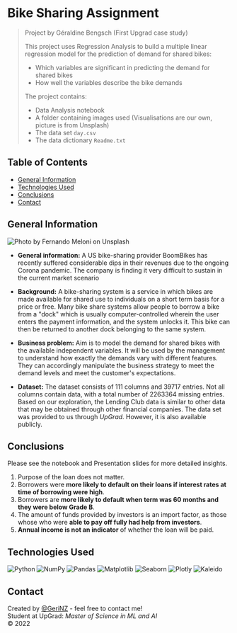 # Bike Sharing Assignment
> Project by Géraldine Bengsch (First Upgrad case study) <br>
>
> This project uses Regression Analysis to build a multiple linear regression model for the prediction of demand for shared bikes:
> - Which variables are significant in predicting the demand for shared bikes
> - How well the variables describe the bike demands
>
> The project contains:
> - Data Analysis notebook
> - A folder containing images used (Visualisations are our own, picture is from Unsplash)
> - The data set `day.csv`
> - The data dictionary `Readme.txt`


## Table of Contents
* [General Information](#general-information)
* [Technologies Used](#technologies-used)
* [Conclusions](#conclusions)
* [Contact](#contact)


  
## General Information
![Photo by <a href="https://unsplash.com/@f_meloni?utm_source=unsplash&utm_medium=referral&utm_content=creditCopyText">Fernando Meloni</a> on <a href="https://unsplash.com/s/photos/bike-lending?utm_source=unsplash&utm_medium=referral&utm_content=creditCopyText">Unsplash</a>
](img/fernando-meloni-va6b5ag3Jvo-unsplash.jpg)
  

- **General information:** 
A US bike-sharing provider BoomBikes has recently suffered considerable dips in their revenues due to the ongoing Corona pandemic. The company is finding it very difficult to sustain in the current market scenario

- **Background:** 
A bike-sharing system is a service in which bikes are made available for shared use to individuals on a short term basis for a price or free. Many bike share systems allow people to borrow a bike from a "dock" which is usually computer-controlled wherein the user enters the payment information, and the system unlocks it. This bike can then be returned to another dock belonging to the same system.

- **Business problem:**
Aim is to model the demand for shared bikes with the available independent variables. It will be used by the management to understand how exactly the demands vary with different features. They can accordingly manipulate the business strategy to meet the demand levels and meet the customer's expectations.

- **Dataset:** The dataset consists of 111 columns and 39717 entries. Not all columns contain data, with a total number of 2263364 missing entries. Based on our exploration, the Lending Club data is similar to other data that may be obtained through other financial companies. The data set was provided to us through *UpGrad*. However, it is also available publicly.



## Conclusions
Please see the notebook and Presentation slides for more detailed insights.
1. Purpose of the loan  does not matter. 
2. Borrowers were **more likely to default on their loans if interest rates at time of borrowing were high**. 
3. Borrowers are **more likely to default when term was 60 months and they were below Grade B**. 
4. The amount of funds provided by investors is an import factor, as those whose who were **able to pay off fully had help from investors**.
5. **Annual income is not an indicator** of whether the loan will be paid.



## Technologies Used

![Python](https://img.shields.io/badge/Python-3.10-informational?style=flat&logoColor=white&color=2bbc8a)
![NumPy](https://img.shields.io/badge/NumPy-1.21.5-informational?style=flat&logoColor=white&color=2bbc8a)
![Pandas](https://img.shields.io/badge/Pandas-1.3.5-informational?style=flat&logoColor=white&color=2bbc8a)
![Matplotlib](https://img.shields.io/badge/Matplotlib-3.5.1-informational?style=flat&logoColor=white&color=2bbc8a)
![Seaborn](https://img.shields.io/badge/Seaborn-0.11.2-informational?style=flat&logoColor=white&color=2bbc8a)
![Plotly](https://img.shields.io/badge/Plotly-5.5.0-informational?style=flat&logoColor=white&color=2bbc8a)
![Kaleido](https://img.shields.io/badge/Kaleido-0.2.1.post1-informational?style=flat&logoColor=white&color=2bbc8a)



## Contact
Created by [@GeriNZ](https://github.com/GeriNZ) - feel free to contact me! <br>
Student at UpGrad: *Master of Science in ML and AI* <br>
© 2022


